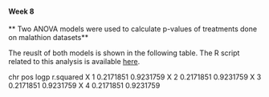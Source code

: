 #### Week 8
** Two ANOVA models were used to calculate p-values of treatments done on malathion datasets**

The reuslt of both models is shown in the following table. The R script related to this analysis is available [here](code/scripts/week8). 

chr	pos	logp	r.squared
X	1	0.2171851	0.9231759
X	2	0.2171851	0.9231759
X	3	0.2171851	0.9231759
X	4	0.2171851	0.9231759